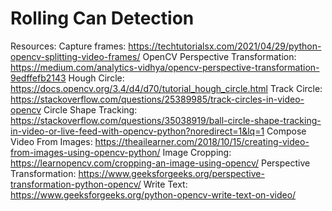 # Rolling Can Detection

Resources:
Capture frames: https://techtutorialsx.com/2021/04/29/python-opencv-splitting-video-frames/
OpenCV Perspective Transformation: https://medium.com/analytics-vidhya/opencv-perspective-transformation-9edffefb2143
Hough Circle: https://docs.opencv.org/3.4/d4/d70/tutorial_hough_circle.html
Track Circle: https://stackoverflow.com/questions/25389985/track-circles-in-video-opencv
Circle Shape Tracking: https://stackoverflow.com/questions/35038919/ball-circle-shape-tracking-in-video-or-live-feed-with-opencv-python?noredirect=1&lq=1
Compose Video From Images: https://theailearner.com/2018/10/15/creating-video-from-images-using-opencv-python/
Image Cropping: https://learnopencv.com/cropping-an-image-using-opencv/
Perspective Transformation: https://www.geeksforgeeks.org/perspective-transformation-python-opencv/
Write Text: https://www.geeksforgeeks.org/python-opencv-write-text-on-video/
